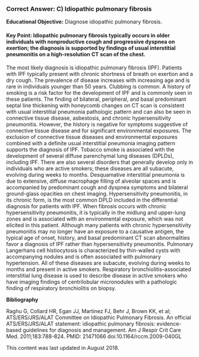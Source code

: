 
### Correct Answer: C) Idiopathic pulmonary fibrosis 

**Educational Objective:** Diagnose idiopathic pulmonary fibrosis.

#### **Key Point:** Idiopathic pulmonary fibrosis typically occurs in older individuals with nonproductive cough and progressive dyspnea on exertion; the diagnosis is supported by findings of usual interstitial pneumonitis on a high-resolution CT scan of the chest.

The most likely diagnosis is idiopathic pulmonary fibrosis (IPF). Patients with IPF typically present with chronic shortness of breath on exertion and a dry cough. The prevalence of disease increases with increasing age and is rare in individuals younger than 50 years. Clubbing is common. A history of smoking is a risk factor for the development of IPF and is commonly seen in these patients. The finding of bilateral, peripheral, and basal predominant septal line thickening with honeycomb changes on CT scan is consistent with usual interstitial pneumonia pathologic pattern and can also be seen in connective tissue disease, asbestosis, and chronic hypersensitivity pneumonitis. However, the history is negative for symptoms suggestive of connective tissue disease and for significant environmental exposures. The exclusion of connective tissue diseases and environmental exposures combined with a definite usual interstitial pneumonia imaging pattern supports the diagnosis of IPF. Tobacco smoke is associated with the development of several diffuse parenchymal lung diseases (DPLDs), including IPF. There are also several disorders that generally develop only in individuals who are active smokers; these diseases are all subacute, evolving during weeks to months.
Desquamative interstitial pneumonia is due to extensive, diffuse macrophage filling of alveolar spaces and is accompanied by predominant cough and dyspnea symptoms and bilateral ground-glass opacities on chest imaging.
Hypersensitivity pneumonitis, in its chronic form, is the most common DPLD included in the differential diagnosis for patients with IPF. When fibrosis occurs with chronic hypersensitivity pneumonitis, it is typically in the midlung and upper-lung zones and is associated with an environmental exposure, which was not elicited in this patient. Although many patients with chronic hypersensitivity pneumonitis may no longer have an exposure to a causative antigen, the typical age of onset, history, and basal predominant CT scan abnormalities favor a diagnosis of IPF rather than hypersensitivity pneumonitis.
Pulmonary Langerhans cell histiocytosis is characterized by thin-walled cysts with accompanying nodules and is often associated with pulmonary hypertension. All of these diseases are subacute, evolving during weeks to months and present in active smokers.
Respiratory bronchiolitis–associated interstitial lung disease is used to describe disease in active smokers who have imaging findings of centrilobular micronodules with a pathologic finding of respiratory bronchiolitis on biopsy.

**Bibliography**

Raghu G, Collard HR, Egan JJ, Martinez FJ, Behr J, Brown KK, et al; ATS/ERS/JRS/ALAT Committee on Idiopathic Pulmonary Fibrosis. An official ATS/ERS/JRS/ALAT statement: idiopathic pulmonary fibrosis: evidence-based guidelines for diagnosis and management. Am J Respir Crit Care Med. 2011;183:788-824. PMID: 21471066 doi:10.1164/rccm.2009-040GL

This content was last updated in August 2018.